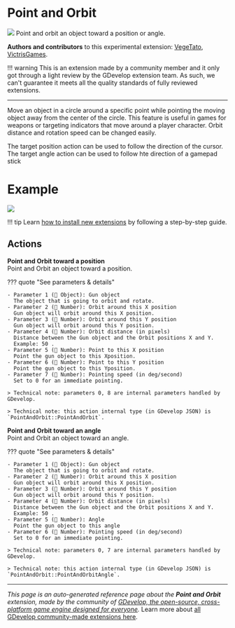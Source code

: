 # Point and Orbit

<img src="https://resources.gdevelop-app.com/assets/Icons/arrow-bottom-right-bold-outline.svg" class="extension-icon"></img>
Point and orbit an object toward a position or angle.

**Authors and contributors** to this experimental extension: [VegeTato](https://gd.games/VegeTato), [VictrisGames](https://gd.games/VictrisGames).

!!! warning
    This is an extension made by a community member and it only got through a
    light review by the GDevelop extension team. As such, we can't guarantee it
    meets all the quality standards of fully reviewed extensions.

---

Move an object in a circle around a specific point while pointing the moving object away from the center of the circle.
This feature is useful in games for weapons or targeting indicators that move around a player character.
Orbit distance and rotation speed can be changed easily.

The target position action can be used to follow the direction of the cursor.
The target angle action can be used to follow hte direction of a gamepad stick

# Example
![](https://i.imgur.com/N2KtaMT.png)

!!! tip
    Learn [how to install new extensions](/gdevelop5/extensions/search) by following a step-by-step guide.

## Actions

**Point and Orbit toward a position**  
Point and Orbit an object toward a position.

??? quote "See parameters & details"

    - Parameter 1 (👾 Object): Gun object
      The object that is going to orbit and rotate.
    - Parameter 2 (🔢 Number): Orbit around this X position
      Gun object will orbit around this X position.
    - Parameter 3 (🔢 Number): Orbit around this Y position
      Gun object will orbit around this Y position.
    - Parameter 4 (🔢 Number): Orbit distance (in pixels)
      Distance between the Gun object and the Orbit positions X and Y.  
      Example: 50 .
    - Parameter 5 (🔢 Number): Point to this X position
      Point the gun object to this Xposition.
    - Parameter 6 (🔢 Number): Point to this Y position
      Point the gun object to this Yposition.
    - Parameter 7 (🔢 Number): Pointing speed (in deg/second)
      Set to 0 for an immediate pointing.

    > Technical note: parameters 0, 8 are internal parameters handled by GDevelop.

    > Technical note: this action internal type (in GDevelop JSON) is `PointAndOrbit::PointAndOrbit`.

**Point and Orbit toward an angle**  
Point and Orbit an object toward an angle.

??? quote "See parameters & details"

    - Parameter 1 (👾 Object): Gun object
      The object that is going to orbit and rotate.
    - Parameter 2 (🔢 Number): Orbit around this X position
      Gun object will orbit around this X position.
    - Parameter 3 (🔢 Number): Orbit around this Y position
      Gun object will orbit around this Y position.
    - Parameter 4 (🔢 Number): Orbit distance (in pixels)
      Distance between the Gun object and the Orbit positions X and Y.  
      Example: 50 .
    - Parameter 5 (🔢 Number): Angle
      Point the gun object to this angle
    - Parameter 6 (🔢 Number): Pointing speed (in deg/second)
      Set to 0 for an immediate pointing.

    > Technical note: parameters 0, 7 are internal parameters handled by GDevelop.

    > Technical note: this action internal type (in GDevelop JSON) is `PointAndOrbit::PointAndOrbitAngle`.




---

*This page is an auto-generated reference page about the **Point and Orbit** extension, made by the community of [GDevelop, the open-source, cross-platform game engine designed for everyone](https://gdevelop.io/).* Learn more about [all GDevelop community-made extensions here](/gdevelop5/extensions).